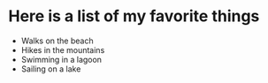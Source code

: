 # Here is a list of my favorite things
- Walks on the beach
- Hikes in the mountains
- Swimming in a lagoon
- Sailing on a lake
